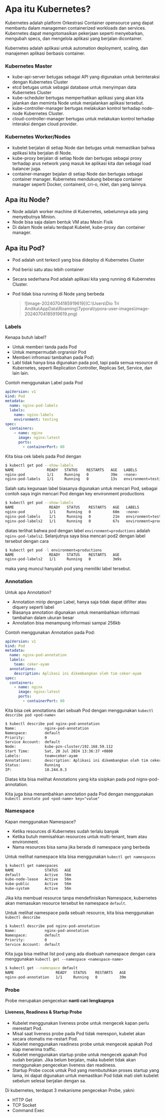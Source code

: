 # Apa itu Kubernetes?

Kubernetes adalah platform Orkestrasi Container opensource yang dapat membantu dalam managemen containerized workloads dan services. Kubernetes dapat mengotomasikan pekerjaan seperti menyebarkan, mengubah specs, dan mengelola aplikasi yang berjalan dicontainer.

Kubernetes adalah aplikasi untuk automation deployment, scaling, dan manajemen aplikasi berbasis container.

### Kubernetes Master

- kube-api-server betugas sebagai API yang digunakan untuk berinteraksi dengan Kubernetes Cluster
- etcd betugas untuk sebagai database untuk menyimpan data Kubernetes Cluster
- kube-scheduler bertugas memperhatikan aplikasi yang akan kita jalankan dan meminta Node untuk menjalankan aplikasi tersebut.
- kube-controller-manager bertugas melakukan kontrol terhadap node-node Kubernetes Cluster.
- cloud-controller-manager bertugas untuk melakukan kontrol terhadap interaksi dengan cloud provider.

### Kubernetes Worker/Nodes

- kubelet berjalan di setiap Node dan betugas untuk memastikan bahwa aplikasi kita berjalan di Node.
- kube-proxy berjalan di setiap Node dan bertugas sebagai proxy terhadap arus network yang masuk ke aplikasi kita dan sebagai load balancer juga.
- container-manager bejalan di setiap Node dan bertugas sebagai container manager. Kubernetes mendukung beberapa container manager seperti Docker, containerd, cri-o, rklet, dan yang lainnya.



## Apa itu Node?

- Node adalah worker machine di Kubernetes, sebelumnya ada yang menyebutnya Minion.
- Node bisa saja dalam bentuk VM atau Mesin Fisik
- Di dalam Node selalu terdapat Kubelet, kube-proxy dan container manager.

## Apa itu Pod?

- Pod adalah unit terkecil yang bisa dideploy di Kubernetes Cluster

- Pod berisi satu atau lebih container

- Secara sederhana Pod adalah aplikasi kita yang running di Kubernetes Cluster.

- Pod tidak bisa running di Node yang berbeda

  > ![image-20240704185919619](C:\Users\Dio Tri Andika\AppData\Roaming\Typora\typora-user-images\image-20240704185919619.png)

### Labels

Kenapa butuh label?

- Untuk memberi tanda pada Pod
- Untuk mempermudah orgranisir Pod
- Memberi infromasi tambahan pada Pod\
- Labl tidak hanya bisa digunakan pada pod, tapi pada semua resource di Kubernetes, seperti Replication Controller, Replicas Set, Service, dan lain lain.

Contoh menggunakan Label pada Pod

```yaml
apiVersion: v1
kind: Pod
metadata:
  name: nginx-pod-labels
  labels:
    name: nginx-labels
    environment: testing
spec:
  containers:
    - name: nginx
      image: nginx:latest
      ports:
        - containerPort: 80
```

Kita bisa cek labels pada Pod dengan

```bash
$ kubectl get pod --show-labels
NAME               READY   STATUS    RESTARTS   AGE   LABELS
nginx-pod          1/1     Running   0          39m   <none>
nginx-pod-labels   1/1     Running   0          13s   environment=testing,name=nginx-labels
```

Salah satu kegunaan label biasanya digunakan untuk mencari Pod, sebagai contoh saya ingin mencari Pod dengan key environment productions

```bash
$ kubectl get pod --show-labels
NAME                READY   STATUS    RESTARTS   AGE   LABELS
nginx-pod           1/1     Running   0          60m   <none>
nginx-pod-labels    1/1     Running   0          21m   environment=testing,name=nginx-labels
nginx-pod-labels2   1/1     Running   0          67s   environment=productions,name=nginx-labels
```

diatas terlihat bahwa pod dengan label `environment=productions` adalah `nginx-pod-labels2`. Selanjutnya saya bisa mencari pod2 dengan label tersebut dengan cara

```bash
$ kubectl get pod -l environment=productions
NAME                READY   STATUS    RESTARTS   AGE
nginx-pod-labels2   1/1     Running   0          3m9s
```

maka yang muncul hanyalah pod yang memiliki label tersebut.

### Annotation

Untuk apa Annotation?

- Annotation mirip dengan Label, hanya saja tidak dapat difilter atau diquery seperti label
- Biasanya annotation digunakan untuk menambahkan informasi tambahan dalam ukuran besar
- Annotation bisa menampung informasi sampai 256kb

Contoh menggunakan Annotation pada Pod:

```yaml
apiVersion: v1 
kind: Pod 
metadata:
  name: nginx-pod-annotation
  labels:
    team: ceker-ayam
  annotations:
    description: Aplikasi ini dikembangkan oleh tim ceker-ayam
spec:
  containers:
    - name: nginx
      image: nginx:latest
      ports:
        - containerPort: 80
```

Kita bisa cek annotations dari sebuah Pod dengan menggunakan `kubectl describe pod <pod-name>`

```bash
$ kubectl describe pod nginx-pod-annotation
Name:             nginx-pod-annotation
Namespace:        default
Priority:         0
Service Account:  default
Node:             kube-pzn-cluster/192.168.59.112
Start Time:       Sat, 20 Jul 2024 13:36:37 +0800
Labels:           team=ceker-ayam
Annotations:      description: Aplikasi ini dikembangkan oleh tim ceker-ayam
Status:           Running
IP:               10.244.0.3
```

Diatas kita bisa melihat Annotations yang kita sisipkan pada pod nignx-pod-annotation. 

Kita juga bisa menambahkan annotation pada Pod dengan menggunakan `kubectl annotate pod <pod-name> key="value" `

### Namespace

Kapan menggunakan Namespace?

- Ketika resources di Kubernetes sudah terlalu banyak
- Ketika butuh memisahkan resources untuk multi-tenant, team atau environment.
- Nama resources bisa sama jika berada di namespace yang berbeda

Untuk melihat namespace kita bisa menggunakan `kubectl get namespaces`

```bash
$ kubectl get namespaces
NAME              STATUS   AGE
default           Active   56m
kube-node-lease   Active   56m
kube-public       Active   56m
kube-system       Active   56m
```

Jika kita membuat resource tanpa mendefinisikan Namespace, kubernetes akan memasukan resource tersebut ke namespace `default`.

Untuk melihat namespace pada sebuah resource, kita bisa menggunakan `kubectl describe`

```bash 
$ kubectl describe pod nginx-pod-annotation
Name:             nginx-pod-annotation
Namespace:        default
Priority:         0
Service Account:  default
```

Kita juga bisa melihat list pod yang ada disebuah namespace dengan cara menggunakan `kubectl get --namespace <namespace-name>`

```bash
$ kubectl get --namespace default
NAME                   READY   STATUS    RESTARTS   AGE
nginx-pod-annotation   1/1     Running   0          39m
```

### Probe

Probe merupakan pengecekan **nanti cari lengkapnya**

#### Liveness, Readiness & Startup Probe

- Kubelet menggunakan liveness probe untuk mengecek kapan perlu merestart Pod.
- Misal saat liveness probe pada Pod tidak merespon, kubelet akan secara otomatis me-restart Pod.
- Kubelet menggunakan readiness probe untuk mengecek apakah Pod siap menerima traffic.
- Kubelet menggunakan startup probe untuk mengecek apakah Pod sudah berjalan. Jika belum berjalan, maka kubelet tidak akan menggunakan pengecekan liveness dan readiness.
- Startup Probe cocok untuk Pod yang membutuhkan proses startup yang lama, ini dapat digunakan untuk memastikan Pod tidak mati oleh kubelet sebelum selesai berjalan dengan sa.

Di kubernetes, terdapat 3 mekanisme pengecekan Probe, yakni:

- HTTP Get
- TCP Socket
- Command Exec


